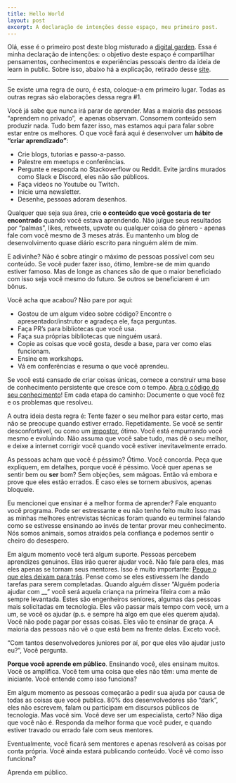 ```yaml
---
title: Hello World
layout: post
excerpt: A declaração de intenções desse espaço, meu primeiro post.
---
```


Olá, esse é o primeiro post deste blog misturado a [digital garden](https://youtu.be/k5wI5cH0SK0).
Essa é minha declaração de intenções: o objetivo deste espaço é compartilhar pensamentos, conhecimentos e experiências pessoais dentro da ideia de learn in public. Sobre isso, abaixo há a explicação, retirado desse [site](https://mfgonzalez.github.io/aprendendo-em-publico).

---

Se existe uma regra de ouro, é esta, coloque-a em primeiro lugar. Todas as outras regras são elaborações dessa regra #1.

Você já sabe que nunca irá parar de aprender. Mas a maioria das pessoas “aprendem no privado”,  e apenas observam. Consomem conteúdo sem produzir nada. Tudo bem fazer isso, mas estamos aqui para falar sobre estar entre os melhores. O que você fará aqui é desenvolver um **hábito de “criar aprendizado”**:

-   Crie blogs, tutorias e passo-a-passo.
-   Palestre em meetups e conferências.
-   Pergunte e responda no Stackoverflow ou Reddit. Evite jardins murados como Slack e Discord, eles não são públicos.
-   Faça videos no Youtube ou Twitch.
-   Inicie uma newsletter.
-   Desenhe, pessoas adoram desenhos.

Qualquer que seja sua área, crie **o conteúdo que você gostaria de ter encontrado** quando você estava aprendendo. Não julgue seus resultados por “palmas”, likes, retweets, upvote ou qualquer coisa do gênero - apenas fale com você mesmo de 3 meses atrás. Eu mantenho um blog de desenvolvimento quase diário escrito para ninguém além de mim.

E adivinhe? Não é sobre atingir o máximo de pessoas possível com seu conteúdo. Se você puder fazer isso, ótimo, lembre-se de mim quando estiver famoso. Mas de longe as chances são de que o maior beneficiado com isso seja você mesmo do futuro. Se outros se beneficiarem é um bônus.

Você acha que acabou? Não pare por aqui:

-   Gostou de um algum vídeo sobre código? Encontre o apresentador/instrutor e agradeça ele, faça perguntas.
-   Faça PR’s para bibliotecas que você usa.
-   Faça sua próprias bibliotecas que ninguém usará.
-   Copie as coisas que você gosta, desde a base, para ver como elas funcionam.
-   Ensine em workshops.
-   Vá em conferências e resuma o que você aprendeu.

Se você está cansado de criar coisas únicas, comece a construir uma base de conhecimento persistente que cresce com o tempo. [Abra o código do seu conhecimento](https://www.swyx.io/speaking/open-source-knowledge/)! Em cada etapa do caminho: Documente o que você fez e os problemas que resolveu.

A outra ideia desta regra é: Tente fazer o seu melhor para estar certo, mas não se preocupe quando estiver errado. Repetidamente. Se você se sentir desconfortável, ou como um [impostor](https://pt.wikipedia.org/wiki/S%C3%ADndrome_do_impostor), ótimo. Você está empurrando você mesmo e evoluindo. Não assuma que você sabe tudo, mas dê o seu melhor, e deixe a internet corrigir você quando você estiver inevitavelmente errado.

As pessoas acham que você é péssimo? Ótimo. Você concorda. Peça que expliquem, em detalhes, porque você é péssimo. Você quer apenas se sentir bem ou **ser** bom? Sem objeções, sem mágoas. Então vá embora e prove que eles estão errados. E caso eles se tornem abusivos, apenas bloqueie.

Eu mencionei que ensinar é a melhor forma de aprender? Fale enquanto você programa. Pode ser estressante e eu não tenho feito muito isso mas as minhas melhores entrevistas técnicas foram quando eu terminei falando como se estivesse ensinando ao invés de tentar provar meu conhecimento. Nós somos animais, somos atraidos pela confiança e podemos sentir o cheiro do desespero.

Em algum momento você terá algum suporte. Pessoas percebem aprendizes genuinos. Elas irão querer ajudar você. Não fale para eles, mas eles apenas se tornam seus mentores. Isso é muito importante: [Pegue o que eles deixam para trás](https://www.swyx.io/learn-in-public-hack/). Pense como se eles estivessem lhe dando tarefas para serem completadas. Quando alguém disser “Alguém poderia ajudar com __” você será aquela criança na primeira fileira com a mão sempre levantada. Estes são engenheiros seniores, algumas das pessoas mais solicitadas em tecnologia. Eles vão passar mais tempo com você, um a um, se você os ajudar (p.s. e sempre há algo em que eles querem ajuda). Você não pode pagar por essas coisas. Eles vão te ensinar de graça. A maioria das pessoas não vê o que está bem na frente delas. Exceto você.

“Com tantos desenvolvedores juniores por aí, por que eles vão ajudar justo eu?”, Você pergunta.

**Porque você aprende em público**. Ensinando você, eles ensinam muitos. Você os amplifica. Você tem uma coisa que eles não têm: uma mente de iniciante. Você entende como isso funciona?

Em algum momento as pessoas começarão a pedir sua ajuda por causa de todas as coisas que você publica. 80% dos desenvolvedores são “dark”, eles não escrevem, falam ou participam em discursos públicos de tecnologia. Mas você sim. Você deve ser um especialista, certo? Não diga que você não é. Responda da melhor forma que você puder, e quando estiver travado ou errado fale com seus mentores.

Eventualmente, você ficará sem mentores e apenas resolverá as coisas por conta própria. Você ainda estará publicando conteúdo. Você vê como isso funciona?

Aprenda em público.